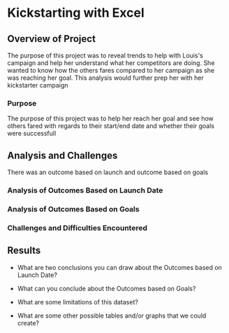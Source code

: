 # Kickstarting with Excel

## Overview of Project
The purpose of this project was to reveal trends to help with Louis's campaign and help her understand what her competitors are doing. She wanted to know how the others fares compared to her campaign as she was reaching her goal. This analysis would further prep her with her kickstarter campaign
### Purpose
The purpose of this project was to help her reach her goal and see how others fared with regards to their start/end date and whether their goals were successfull
## Analysis and Challenges
There was an outcome based on launch and outcome based on goals
### Analysis of Outcomes Based on Launch Date

### Analysis of Outcomes Based on Goals

### Challenges and Difficulties Encountered

## Results

- What are two conclusions you can draw about the Outcomes based on Launch Date?

- What can you conclude about the Outcomes based on Goals?

- What are some limitations of this dataset?

- What are some other possible tables and/or graphs that we could create?
